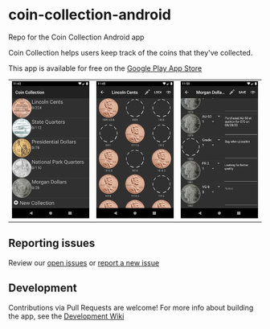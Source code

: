 # coin-collection-android
Repo for the Coin Collection Android app

Coin Collection helps users keep track of the coins that they've collected.

This app is available for free on the [Google Play App Store](https://play.google.com/store/apps/details?id=com.spencerpages)

<table>
    <tr>
        <td><img src="./images/screen1.png" alt="Coin Collection Home" width="200"/></td>
        <td><img src="./images/screen2.png" alt="Coin Collection Page Simple" width="200"/></td>
        <td><img src="./images/screen4.png" alt="Coin Collection Page Advanced" width="200"/></td>
    </tr>
</table>

## Reporting issues
Review our [open issues](https://github.com/anwilli5/coin-collection-android-US/issues) or
[report a new issue](https://github.com/anwilli5/coin-collection-android-US/issues/new)

## Development
Contributions via Pull Requests are welcome! For more info about building the app, see the
[Development Wiki](https://github.com/anwilli5/coin-collection-android-US/wiki/Development)
